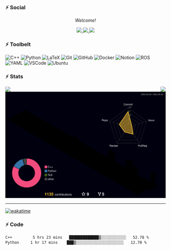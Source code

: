 ### ⚡ Social

<p align="center">
  <i>Welcome!</i>

<p align="center">
  <a href= "https://github.com/zeidk/">
    <img src="https://img.icons8.com/material-outlined/30/689d6a/source-code.png"/>
  </a>
  <a href= "https://www.linkedin.com/in/zeidkootbally/">
    <img src="https://img.icons8.com/material-outlined/30/689d6a/linkedin.png"/>
  </a>

  <a href= "[https://www.nist.gov/people/zeid-kootbally](https://www.nist.gov/people/zeid-kootbally)">
    <img src="https://img.icons8.com/material-outlined/30/689d6a/geography.png"/>
  </a>
</p>


### ⚡ Toolbelt

<p float="left">
  <img height="20" alt="C++" src="https://img.shields.io/badge/Language-C%2B%2B-orange?style=plastic&logo=cplusplus"/>
  <img height="20" alt="Python" src="https://img.shields.io/badge/Language-Python-informational?style=plastic&logo=python"/>
  <img height="20" alt="LaTeX" src="https://img.shields.io/badge/Language-LaTeX-critical?style=plastic&logo=latex"/>
  <img height="20" alt="Git" src="https://img.shields.io/badge/Software-Git-yellow?style=plastic&logo=git"/>
  <img height="20" alt="GitHub" src="https://img.shields.io/badge/Software-Github-green?style=plastic&logo=github"/>
  <img height="20" alt="Docker" src="https://img.shields.io/badge/Software-Docker-red?style=plastic&logo=docker"/>
  <img height="20" alt="Notion" src="https://img.shields.io/badge/Software-Notion-black?style=plastic&logo=notion"/>
  <img height="20" alt="ROS" src="https://img.shields.io/badge/Software-ROS-2b688f?style=plastic&logo=ros"/>
  <img height="20" alt="YAML" src="https://img.shields.io/badge/Software-YAML-8f2b8a?style=plastic&logo=yaml"/>
  <img height="20" alt="VSCode" src="https://img.shields.io/badge/Software-VSCode-blue?style=plastic&logo=visualstudiocode"/>
  
  

  
  <img height="20" alt="Ubuntu" src="https://img.shields.io/badge/OS-Ubuntu-yellowgreen?style=plastic&logo=ubuntu"/>
</p>

### ⚡ Stats

<!-- [![Readme Card](https://github-readme-stats.vercel.app/api/pin/?username=usnistgov&repo=ros_carla_seri&theme=transparent")](https://github.com/anuraghazra/github-readme-stats) -->

<p align="center">
<a href="https://github.com/anuraghazra/github-readme-stats">
  <img align="left" src="https://github-readme-stats.vercel.app/api?username=zeidk&layout=compact&langs_count=10&rank_icon=github&count_private=true&ring_color=eb3467&show_icons=true&include_all_commits=true&theme=transparent&title_color=eb3467" />
</a>
<a href="https://github.com/anuraghazra/convoychat">
  <img align="right" src="https://github-readme-stats.vercel.app/api/top-langs/?username=zeidk&title_color=eb3467&theme=transparent&langs_count=7&layout=compact" />
</a>
</p>


<p align="center">
  <a href= "./profile-3d-contrib/profile-night-rainbow.svg">
    <img src="./profile-3d-contrib/profile-night-rainbow.svg"/>
  </a>
</p>

---

<!-- <a href= "">
    <img src="https://wakatime.com/share/@af609a7f-e79c-4b20-b63d-6f86656210f4/4c4d0cc0-7130-43e5-8dd2-b070ef70b7df.svg"/>
  </a> -->
  




<!--START_SECTION:waka-->

[![wakatime](https://wakatime.com/badge/user/af609a7f-e79c-4b20-b63d-6f86656210f4/project/3c423add-d75b-4fd4-9bca-b452ef484eeb.svg)](https://wakatime.com/badge/user/af609a7f-e79c-4b20-b63d-6f86656210f4/project/3c423add-d75b-4fd4-9bca-b452ef484eeb)

### ⚡ Code

```text
C++         5 hrs 23 mins   █████████████▒░░░░░░░░░░░   52.78 %
Python     1 hr 17 mins    ███▒░░░░░░░░░░░░░░░░░░░░░   12.70 %
```

<!--END_SECTION:waka-->

